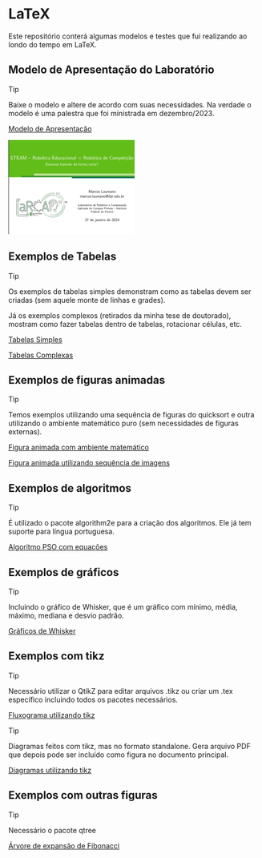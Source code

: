 # LaTeX

Este repositório conterá algumas modelos e testes que fui realizando ao londo do tempo em LaTeX.

## Modelo de Apresentação do Laboratório
> [!TIP]
> Baixe o modelo e altere de acordo com suas necessidades. Na verdade o modelo é uma palestra que foi ministrada em dezembro/2023.

[Modelo de Apresentação](modelo_beamer_larca/)

![Modelo de Apresentação](modelo_beamer_larca/exemplo.png "Modelo de Apresentação do Laboratório")

## Exemplos de Tabelas
> [!TIP]
> Os exemplos de tabelas simples demonstram como as tabelas devem ser criadas (sem aquele monte de linhas e grades).
>
> Já os exemplos complexos (retirados da minha tese de doutorado), mostram como fazer tabelas dentro de tabelas, rotacionar células, etc.

[Tabelas Simples](exemplos_tabelas/)

[Tabelas Complexas](exemplos_tabelas_complexas/)

## Exemplos de figuras animadas
> [!TIP]
> Temos exemplos utilizando uma sequência de figuras do quicksort e outra utilizando o ambiente matemático puro (sem necessidades de figuras externas).

[Figura animada com ambiente matemático](figuras_animadas/deslocamento_bits/)

[Figura animada utilizando sequência de imagens](figuras_animadas/gif_animado_quicksort/)

## Exemplos de algoritmos
> [!TIP]
> É utilizado o pacote algorithm2e para a criação dos algoritmos. Ele já tem suporte para língua portuguesa.

[Algoritmo PSO com equações](algoritmos/algoritmo_pso/)

## Exemplos de gráficos
> [!TIP]
> Incluindo o gráfico de Whisker, que é um gráfico com mínimo, média, máximo, mediana e desvio padrão.

[Gráficos de Whisker ](graficos/whisker/)




## Exemplos com tikz
> [!TIP]
> Necessário utilizar o QtikZ para editar arquivos .tikz ou criar um .tex específico incluindo todos os pacotes necessários.

[Fluxograma utilizando tikz](tikz/fluxograma/)

> [!TIP]
> Diagramas feitos com tikz, mas no formato standalone. Gera arquivo PDF que depois pode ser incluído como figura no documento principal.

[Diagramas utilizando tikz](tikz/diagramas/)

## Exemplos com outras figuras
> [!TIP]
> Necessário o pacote qtree

[Árvore de expansão de Fibonacci](outras_figuras/arvores/fibonacci/)


